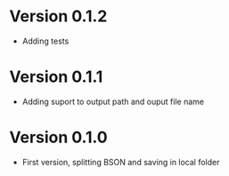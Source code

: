 # Version 0.1.2

- Adding tests

# Version 0.1.1

- Adding suport to output path and ouput file name

# Version 0.1.0

- First version, splitting BSON and saving in local folder
